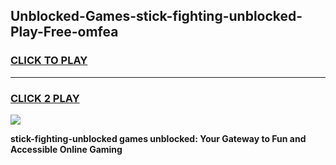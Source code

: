
## Unblocked-Games-stick-fighting-unblocked-Play-Free-omfea
<h3>
<a href="https://premium76.site?title=stick-fighting-unblocked&ref=19M">CLICK TO PLAY</a></h3>
<hr>

<h3>
<a href="https://premium76.site?title=stick-fighting-unblocked&ref=19M">CLICK 2 PLAY</a>
  
</h3>

<a href="https://premium76.site?title=stick-fighting-unblocked&ref=19M"><img src="https://clearcache.store/games.png"></a>


**stick-fighting-unblocked games unblocked: Your Gateway to Fun and Accessible Online Gaming**

